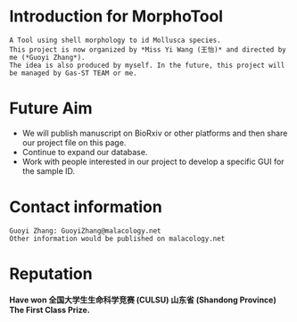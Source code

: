 # Introduction for MorphoTool
    A Tool using shell morphology to id Mollusca species.
    This project is now organized by *Miss Yi Wang (王怡)* and directed by me (*Guoyi Zhang*).
    The idea is also produced by myself. In the future, this project will be managed by Gas-ST TEAM or me.
# Future Aim
   - We will publish manuscript on BioRxiv or other platforms and then share our project file on this page.
   - Continue to expand our database.
   - Work with people interested in our project to develop a specific GUI for the sample ID.
# Contact information
    Guoyi Zhang: GuoyiZhang@malacology.net
    Other information would be published on malacology.net
# Reputation
   **Have won 全国大学生生命科学竞赛 (CULSU) 山东省 (Shandong Province) The First Class Prize.**
